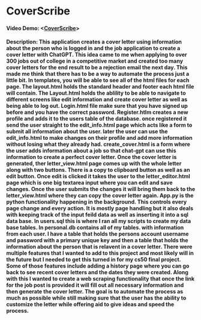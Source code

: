 # CoverScribe
#### Video Demo:  <[CoverScribe](https://youtu.be/YRElS-ZM5XQ)>
#### Description: This application creates a cover letter using information about the person who is logged in and the job application to create a cover letter with ChatGPT. This idea came to me when applying to over 300 jobs out of college in a competitive market and created too many cover letters for the end result to be a rejection email the next day. This made me think that there has to be a way to automate the process just a little bit. In templates, you will be able to see all of the html files for each page. The layout.html holds the standard header and footer each html file will contain. The Layout.html holds the ablility to be able to navigate to different screens like edit information and create cover letter as well as being able to log out. Login.html file make sure that you have signed up before and you have the correct password. Register.htlm creates a new profile and adds it to the users table of the database. once registered it send the user straight to the edit_info.html page which acts like a form to submit all information about the user. later the user can use the edit_info.html to make changes on their profile and add more information without losing what they already had. create_cover.html is a form where the user adds information about a job so that chat-gpt can use this information to create a perfect cover letter. Once the cover letter is generated, ther letter_view.html page comes up with the whole letter along with two buttons. There is a copy to clipboard button as well as an edit button. Once edit is clicked it takes the user to the letter_editor.html page which is one big textarea input where you can edit and save changes. Once the user submits the changes it will bring them back to the letter_view.html where they can copy the cover letter again. App.py is the python functionality happening in the background. This controls every page change and every action. It is mostly page handling but it also deals with keeping track of the input feild data as well as inserting it into a sql data base. In users.sql this is where I ran all my scripts to create my data base tables. In personal.db contains all of my tables. with information from each user. I have a table that holds the persons account username and password with a primary unique key and then a table that holds the information about the person that is relavent in a cover letter. There were multiple features that I wanted to add to this project and most likely will in the future but I needed to get this turned in for my cs50 final project. Some of those features include adding a history page where you can go back to see recent cover letters and the dates they were created. Along with this I wanted to create a web scraping functionality that once the link for the job post is provided it will fill out all necessary information and then generate the cover letter. The goal is to automate the process as much as possible while still making sure that the user has the ability to customize the letter while offering aid to give ideas and speed the process.
